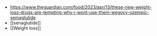 - https://www.theguardian.com/food/2023/apr/13/these-new-weight-loss-drugs-are-tempting-why-i-wont-use-them-wegovy-ozempic-semaglutide
- [[senaglutide]]
- [[Weight loss]]
